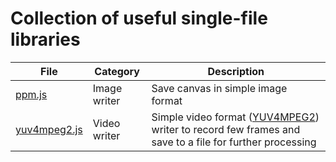 # Collection of useful single-file libraries

| File | Category | Description |
| --- | --- | --- |
| [ppm.js](./ppm.js) | Image writer | Save canvas in simple image format |
| [yuv4mpeg2.js](./yuv4mpeg2.js) | Video writer |Simple video format ([YUV4MPEG2](https://wiki.multimedia.cx/index.php?title=YUV4MPEG2)) writer to record few frames and save to a file for further processing |
